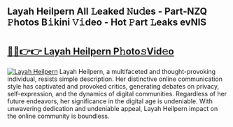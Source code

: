 ## Layah Heilpern All 𝙻eaked 𝙽u𝚍es - Part-NZQ 𝙿hotos B𝚒kini 𝚅𝚒deo - Hot 𝙿art 𝙻eaks evNIS

# <h2><a href="http://ld18mog.urlbe.top/?page=Layah+Heilpern">🔗🔗👉👉 Layah Heilpern P𝚑oto𝚜Vid𝚎o</a></h2>

[![Layah Heilpern](https://i.imgur.com/eBuTRDB.gif)](http://ld18mog.urlbe.top/?page=Layah+Heilpern)
Layah Heilpern, a multifaceted and thought-provoking individual, resists simple description. Her distinctive online communication style has captivated and provoked critics, generating debates on privacy, self-expression, and the dynamics of digital communities. Regardless of her future endeavors, her significance in the digital age is undeniable. With unwavering dedication and undeniable appeal, Layah Heilpern impact on the online community is boundless.
